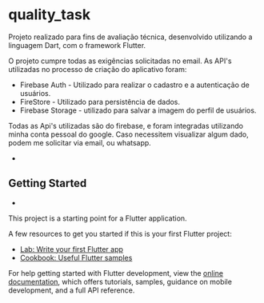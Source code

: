 # quality_task

Projeto realizado para fins de avaliação técnica, desenvolvido utilizando a linguagem Dart,
com o framework Flutter.

O projeto cumpre todas as exigências solicitadas no email. As API's utilizadas no processo
de criação do aplicativo foram:

* Firebase Auth - Utilizado para realizar o cadastro e a autenticação de usuários.
* FireStore - Utilizado para persistência de dados.
* Firebase Storage - utilizado para salvar a imagem do perfil de usuários.

Todas as Api's utilizadas são do firebase, e foram integradas utilizando minha conta pessoal do
google. Caso necessitem visualizar algum dado, podem me solicitar via email, ou whatsapp.

*
## Getting Started
*
This project is a starting point for a Flutter application.

A few resources to get you started if this is your first Flutter project:

- [Lab: Write your first Flutter app](https://docs.flutter.dev/get-started/codelab)
- [Cookbook: Useful Flutter samples](https://docs.flutter.dev/cookbook)

For help getting started with Flutter development, view the
[online documentation](https://docs.flutter.dev/), which offers tutorials,
samples, guidance on mobile development, and a full API reference.
